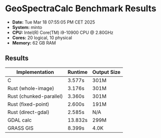 # GeoSpectraCalc Benchmark Results
- **Date:** Tue Mar 18 07:55:05 PM CET 2025
- **System:** minto
- **CPU:** Intel(R) Core(TM) i9-10900 CPU @ 2.80GHz
- **Cores:** 20 logical, 10 physical
- **Memory:** 62 GB RAM
## Results
| Implementation | Runtime | Output Size |
|----------------|---------|------------|
| C | 3.577s | 301M |
| Rust (whole-image) | 3.176s | 301M |
| Rust (chunked-parallel) | 3.360s | 301M |
| Rust (fixed-point) | 2.600s | 191M |
| Rust (direct-gdal) | 2.585s | N/A |
| GDAL calc | 13.832s | 299M |
| GRASS GIS | 8.399s | 4.0K |
